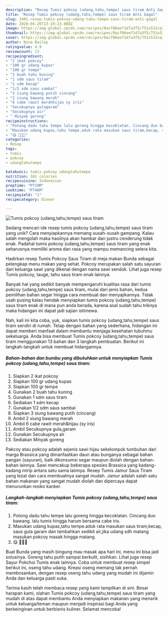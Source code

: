 ```yaml
---
description: "Resep Tumis pokcoy (udang,tahu,tempe) saus tiram Anti Gagal"
title: "Resep Tumis pokcoy (udang,tahu,tempe) saus tiram Anti Gagal"
slug: 3491-resep-tumis-pokcoy-udang-tahu-tempe-saus-tiram-anti-gagal
date: 2020-04-26T13:19:23.888Z
image: https://img-global.cpcdn.com/recipes/0acf86eef1d7a3f5/751x532cq70/tumis-pokcoy-udangtahutempe-saus-tiram-foto-resep-utama.jpg
thumbnail: https://img-global.cpcdn.com/recipes/0acf86eef1d7a3f5/751x532cq70/tumis-pokcoy-udangtahutempe-saus-tiram-foto-resep-utama.jpg
cover: https://img-global.cpcdn.com/recipes/0acf86eef1d7a3f5/751x532cq70/tumis-pokcoy-udangtahutempe-saus-tiram-foto-resep-utama.jpg
author: Nina Bailey
ratingvalue: 4.9
reviewcount: 13
recipeingredient:
- "2 ikat pokcoy"
- "100 gr udang kupas"
- "100 gr tempe"
- "2 buah tahu kuning"
- "1 sdm saus tiram"
- "1 sdm kecap"
- "1/2 sdm saus sambal"
- "3 siung bawang putih cincang"
- "2 siung bawang merah"
- "6 cabe rawit merahhijau sy iris"
- "Secukupnya gulagaram"
- "Secukupnya air"
- " Minyak goreng"
recipeinstructions:
- "Potong dadu tahu tempe lalu goreng hingga kecoklatan. Cincang duo bawang. lalu tumis hingga harum bersama cabe iris."
- "Masukan udang kupas,tahu tempe.aduk rata masukan saus tiram,kecap, saus gula garam dan tambahkan sedikit air,jika udang sdh matang masukan pokcoy masak hingga matang."
- "😋 🌱🌱🌼"
categories:
- Resep
tags:
- tumis
- pokcoy
- udangtahutempe

katakunci: tumis pokcoy udangtahutempe 
nutrition: 161 calories
recipecuisine: Indonesian
preptime: "PT19M"
cooktime: "PT46M"
recipeyield: "1"
recipecategory: Dinner

---
```



![Tumis pokcoy (udang,tahu,tempe) saus tiram](https://img-global.cpcdn.com/recipes/0acf86eef1d7a3f5/751x532cq70/tumis-pokcoy-udangtahutempe-saus-tiram-foto-resep-utama.jpg)

Sedang mencari ide resep tumis pokcoy (udang,tahu,tempe) saus tiram yang unik? Cara menyiapkannya memang susah-susah gampang. Kalau salah mengolah maka hasilnya akan hambar dan justru cenderung tidak enak. Padahal tumis pokcoy (udang,tahu,tempe) saus tiram yang enak seharusnya memiliki aroma dan rasa yang mampu memancing selera kita.

Hadirkan resep Tumis Pokcoy Saus Tiram di meja makan Bunda sebagai pelengkap menu makan yang sehat. Pokcoy merupakan salah satu sayuran dari keluarga sawi yang dikenal dengan nama sawi sendok. Lihat juga resep Tumis pokcoy, tauge, tahu saus tiram enak lainnya.

Banyak hal yang sedikit banyak mempengaruhi kualitas rasa dari tumis pokcoy (udang,tahu,tempe) saus tiram, mulai dari jenis bahan, kedua pemilihan bahan segar hingga cara membuat dan menyajikannya. Tidak usah pusing kalau hendak menyiapkan tumis pokcoy (udang,tahu,tempe) saus tiram enak di mana pun anda berada, karena asal sudah tahu triknya maka hidangan ini dapat jadi sajian istimewa.


Nah, kali ini kita coba, yuk, siapkan tumis pokcoy (udang,tahu,tempe) saus tiram sendiri di rumah. Tetap dengan bahan yang sederhana, hidangan ini dapat memberi manfaat dalam membantu menjaga kesehatan tubuhmu sekeluarga. Anda bisa membuat Tumis pokcoy (udang,tahu,tempe) saus tiram menggunakan 13 bahan dan 3 langkah pembuatan. Berikut ini langkah-langkah untuk membuat hidangannya.

<!--inarticleads1-->

##### Bahan-bahan dan bumbu yang dibutuhkan untuk menyiapkan Tumis pokcoy (udang,tahu,tempe) saus tiram:

1. Siapkan 2 ikat pokcoy
1. Siapkan 100 gr udang kupas
1. Siapkan 100 gr tempe
1. Gunakan 2 buah tahu kuning
1. Gunakan 1 sdm saus tiram
1. Sediakan 1 sdm kecap
1. Gunakan 1/2 sdm saus sambal
1. Siapkan 3 siung bawang putih (cincang)
1. Ambil 2 siung bawang merah
1. Ambil 6 cabe rawit merah&amp;hijau (sy iris)
1. Ambil Secukupnya gula,garam
1. Gunakan Secukupnya air
1. Sediakan  Minyak goreng


Pakcoy atau pokcoy adalah sejenis sawi hijau sekelompok tumbuhan dari marga Brassica yang dimanfaatkan daun atau bunganya sebagai bahan pangan (sayuran), baik dikonsumsi segar maupun diolah dengan bahan-bahan lainnya. Sawi mencakup beberapa spesies Brassica yang kadang-kadang mirip antara satu sama lainnya. Resep Tumis Jamur Saus Tiram yang lezat dan cara membuatnya sangat mudah. Jamur adalah salah satu bahan makanan yang sangat mudah diolah dan dipercaya dapat menurunkan resiko kanker. 

<!--inarticleads2-->

##### Langkah-langkah menyiapkan Tumis pokcoy (udang,tahu,tempe) saus tiram:

1. Potong dadu tahu tempe lalu goreng hingga kecoklatan. Cincang duo bawang. lalu tumis hingga harum bersama cabe iris.
1. Masukan udang kupas,tahu tempe.aduk rata masukan saus tiram,kecap, saus gula garam dan tambahkan sedikit air,jika udang sdh matang masukan pokcoy masak hingga matang.
1. 😋 🌱🌱🌼


Buat Bunda yang masih bingung mau masak apa hari ini, menu ini bisa jadi solusinya. Goreng tahu putih sampai berkulit, sisihkan. Lihat juga resep Sayur Pokchoi Tumis enak lainnya. Coba untuk membuat resep simpel berikut ini, oseng tahu udang. Kreasi oseng memang tak pernah membosankan, dengan resep oseng tahu udang yang mudah ini dijamin Anda dan keluarga pasti suka. 

Terima kasih telah membaca resep yang kami tampilkan di sini. Besar harapan kami, olahan Tumis pokcoy (udang,tahu,tempe) saus tiram yang mudah di atas dapat membantu Anda menyiapkan makanan yang menarik untuk keluarga/teman maupun menjadi inspirasi bagi Anda yang berkeinginan untuk berbisnis kuliner. Selamat mencoba!
